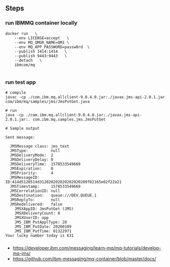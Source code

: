 ## Steps

### run IBMMQ container locally
```
docker run   \
    --env LICENSE=accept   \
    --env MQ_QMGR_NAME=QM1 \
    --env MQ_APP_PASSWORD=passw0rd  \
    --publish 1414:1414   \
    --publish 9443:9443   \
    --detach   \
    ibmcom/mq
    
```

### run test app
```
# compile
javac -cp ./com.ibm.mq.allclient-9.0.4.0.jar:./javax.jms-api-2.0.1.jar com/ibm/mq/samples/jms/JmsPutGet.java

# run
java -cp ./com.ibm.mq.allclient-9.0.4.0.jar:./javax.jms-api-2.0.1.jar:. com.ibm.mq.samples.jms.JmsPutGet
```

```
# Sample output

Sent message:

  JMSMessage class: jms_text
  JMSType:          null
  JMSDeliveryMode:  2
  JMSDeliveryDelay: 0
  JMSDeliveryTime:  1578533549669
  JMSExpiration:    0
  JMSPriority:      4
  JMSMessageID:     ID:414d5120514d312020202020202020209f82165e02f22a21
  JMSTimestamp:     1578533549669
  JMSCorrelationID: null
  JMSDestination:   queue:///DEV.QUEUE.1
  JMSReplyTo:       null
  JMSRedelivered:   false
    JMSXAppID: JmsPutGet (JMS)             
    JMSXDeliveryCount: 0
    JMSXUserID: app         
    JMS_IBM_PutApplType: 28
    JMS_IBM_PutDate: 20200109
    JMS_IBM_PutTime: 01322971
Your lucky number today is 631

```

### 
* https://developer.ibm.com/messaging/learn-mq/mq-tutorials/develop-mq-jms/
* https://github.com/ibm-messaging/mq-container/blob/master/docs/
